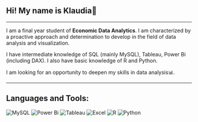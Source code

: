 ## Hi! My name is Klaudia👋

---
I am a final year student of __Economic Data Analytics__. I am characterized by a proactive approach and determination to develop in the field of data analysis and visualization. 

I have intermediate knowledge of SQL (mainly MySQL), Tableau, Power Bi (including DAX). I also have basic knowledge of R and Python.

I am looking for an opportunity to deepen my skills in data analysis📊.

---

## __Languages and Tools:__

![MySQL](https://img.shields.io/badge/MySQL-005C84?style=flat&logo=mysql&logoColor=white) ![Power Bi](https://img.shields.io/badge/power_bi-F2C811?style=flat&logo=powerbi&logoColor=black) ![Tableau](https://img.shields.io/badge/Tableau-E97627?style=flat&logo=Tableau&logoColor=white) ![Excel](https://img.shields.io/badge/Microsoft_Excel-217346?style=flat&logo=microsoft-excel&logoColor=white) ![R](https://img.shields.io/badge/r-%23276DC3.svg?style=flat&logo=r&logoColor=white) ![Python](https://img.shields.io/badge/python-3670A0?style=flat&logo=python&logoColor=ffdd54) 


